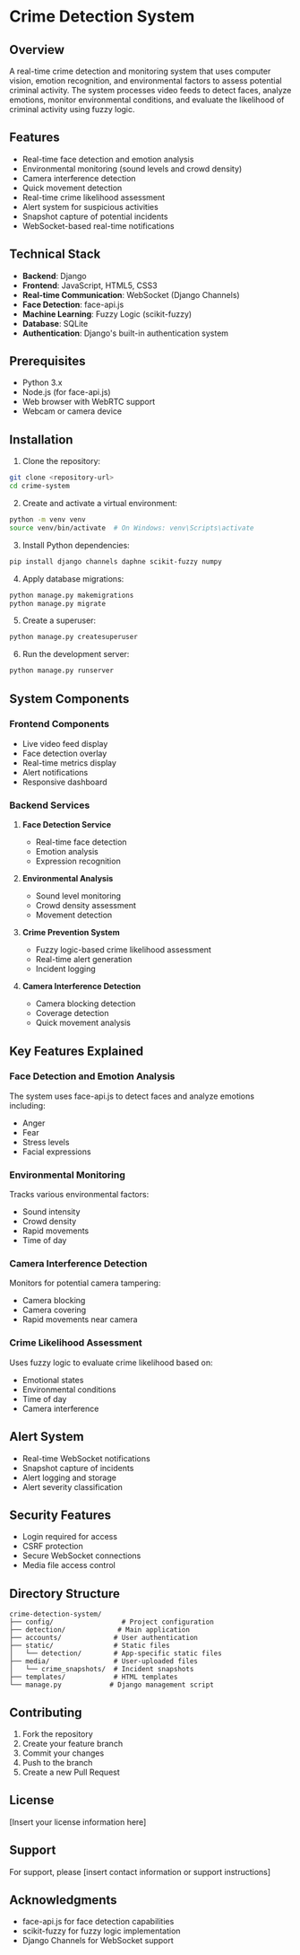 # Crime Detection System

## Overview
A real-time crime detection and monitoring system that uses computer vision, emotion recognition, and environmental factors to assess potential criminal activity. The system processes video feeds to detect faces, analyze emotions, monitor environmental conditions, and evaluate the likelihood of criminal activity using fuzzy logic.

## Features
- Real-time face detection and emotion analysis
- Environmental monitoring (sound levels and crowd density)
- Camera interference detection
- Quick movement detection
- Real-time crime likelihood assessment
- Alert system for suspicious activities
- Snapshot capture of potential incidents
- WebSocket-based real-time notifications

## Technical Stack
- **Backend**: Django
- **Frontend**: JavaScript, HTML5, CSS3
- **Real-time Communication**: WebSocket (Django Channels)
- **Face Detection**: face-api.js
- **Machine Learning**: Fuzzy Logic (scikit-fuzzy)
- **Database**: SQLite
- **Authentication**: Django's built-in authentication system

## Prerequisites
- Python 3.x
- Node.js (for face-api.js)
- Web browser with WebRTC support
- Webcam or camera device

## Installation

1. Clone the repository:
```bash
git clone <repository-url>
cd crime-system
```

2. Create and activate a virtual environment:
```bash
python -m venv venv
source venv/bin/activate  # On Windows: venv\Scripts\activate
```

3. Install Python dependencies:
```bash
pip install django channels daphne scikit-fuzzy numpy
```

4. Apply database migrations:
```bash
python manage.py makemigrations
python manage.py migrate
```

5. Create a superuser:
```bash
python manage.py createsuperuser
```

6. Run the development server:
```bash
python manage.py runserver
```

## System Components

### Frontend Components
- Live video feed display
- Face detection overlay
- Real-time metrics display
- Alert notifications
- Responsive dashboard

### Backend Services
1. **Face Detection Service**
   - Real-time face detection
   - Emotion analysis
   - Expression recognition

2. **Environmental Analysis**
   - Sound level monitoring
   - Crowd density assessment
   - Movement detection

3. **Crime Prevention System**
   - Fuzzy logic-based crime likelihood assessment
   - Real-time alert generation
   - Incident logging

4. **Camera Interference Detection**
   - Camera blocking detection
   - Coverage detection
   - Quick movement analysis

## Key Features Explained

### Face Detection and Emotion Analysis
The system uses face-api.js to detect faces and analyze emotions including:
- Anger
- Fear
- Stress levels
- Facial expressions

### Environmental Monitoring
Tracks various environmental factors:
- Sound intensity
- Crowd density
- Rapid movements
- Time of day

### Camera Interference Detection
Monitors for potential camera tampering:
- Camera blocking
- Camera covering
- Rapid movements near camera

### Crime Likelihood Assessment
Uses fuzzy logic to evaluate crime likelihood based on:
- Emotional states
- Environmental conditions
- Time of day
- Camera interference

## Alert System
- Real-time WebSocket notifications
- Snapshot capture of incidents
- Alert logging and storage
- Alert severity classification

## Security Features
- Login required for access
- CSRF protection
- Secure WebSocket connections
- Media file access control

## Directory Structure
```
crime-detection-system/
├── config/                 # Project configuration
├── detection/             # Main application
├── accounts/             # User authentication
├── static/               # Static files
│   └── detection/        # App-specific static files
├── media/                # User-uploaded files
│   └── crime_snapshots/  # Incident snapshots
├── templates/            # HTML templates
└── manage.py            # Django management script
```

## Contributing
1. Fork the repository
2. Create your feature branch
3. Commit your changes
4. Push to the branch
5. Create a new Pull Request

## License
[Insert your license information here]

## Support
For support, please [insert contact information or support instructions]

## Acknowledgments
- face-api.js for face detection capabilities
- scikit-fuzzy for fuzzy logic implementation
- Django Channels for WebSocket support
